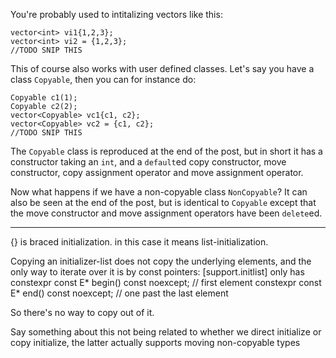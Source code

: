 You're probably used to intitalizing vectors like this:

    vector<int> vi1{1,2,3};
    vector<int> vi2 = {1,2,3};
    //TODO SNIP THIS

This of course also works with user defined classes. Let's say you have a class `Copyable`, then you can for instance do:

    Copyable c1(1);
    Copyable c2(2);
    vector<Copyable> vc1{c1, c2};
    vector<Copyable> vc2 = {c1, c2};
    //TODO SNIP THIS

The `Copyable` class is reproduced at the end of the post, but in short it has a constructor taking an `int`, and a `default`ed copy constructor, move constructor, copy assignment operator and move assignment operator.

Now what happens if we have a non-copyable class `NonCopyable`? It can also be seen at the end of the post, but is identical to `Copyable` except that the move constructor and move assignment operators have been `delete`ed.

<hr>

{} is braced initialization. in this case it means list-initialization.

Copying an initializer-list does not copy the underlying elements, and the only way to iterate over it is by const pointers:
[support.initlist] only has
constexpr const E* begin() const noexcept; // first element
constexpr const E* end() const noexcept; // one past the last element

So there's no way to copy out of it.

Say something about this not being related to whether we direct initialize or copy initialize, the latter actually supports moving non-copyable types

